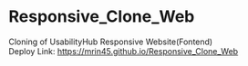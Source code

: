 # Responsive_Clone_Web
Cloning of UsabilityHub Responsive Website(Fontend)<br>
Deploy Link: https://mrin45.github.io/Responsive_Clone_Web
